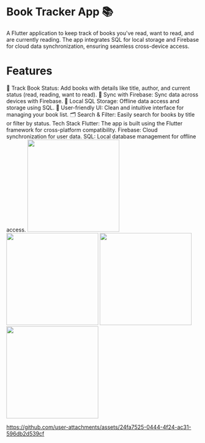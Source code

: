 <h1>Book Tracker App 📚</h1>
A Flutter application to keep track of books you've read, want to read, and are currently reading. The app integrates SQL for local storage and Firebase for cloud data synchronization, ensuring seamless cross-device access.

<h1>Features</h1>
📌 Track Book Status: Add books with details like title, author, and current status (read, reading, want to read).
🔄 Sync with Firebase: Sync data across devices with Firebase.
📂 Local SQL Storage: Offline data access and storage using SQL.
🎨 User-friendly UI: Clean and intuitive interface for managing your book list.
🗂️ Search & Filter: Easily search for books by title or filter by status.
Tech Stack
Flutter: The app is built using the Flutter framework for cross-platform compatibility.
Firebase: Cloud synchronization for user data.
SQL: Local database management for offline access.


<img src='https://github.com/user-attachments/assets/59b50c38-c4df-4a71-8f7b-ba5720cffa3c' width=240>
<img src='https://github.com/user-attachments/assets/b71f326d-5870-46fc-9bdf-1b288bcb5100' width=240>
<img src='https://github.com/user-attachments/assets/85944994-9fda-4ba1-9572-72db9b9ce318' width=240>
<img src='https://github.com/user-attachments/assets/2b8bd101-2924-405c-a297-ba7b0c9badef' width=240>

https://github.com/user-attachments/assets/24fa7525-0444-4f24-ac31-596db2d539cf

